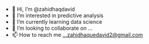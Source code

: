- 👋 Hi, I’m @zahidhaqdavid
- 👀 I’m interested in predictive analysis
- 🌱 I’m currently learning data science
- 💞️ I’m looking to collaborate on ...
- 📫 How to reach me ...zahidhaquedavid2@gmail.com
  

<!---
zahidhaqdavid/zahidhaqdavid is a ✨ special ✨ repository because its `README.md` (this file) appears on your GitHub profile.
You can click the Preview link to take a look at your changes.
--->
